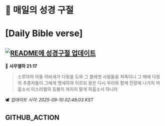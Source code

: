 # 🙏 매일의 성경 구절
# [Daily Bible verse]
## [![README에 성경구절 업데이트](https://github.com/DONGSUKA/first_test/actions/workflows/update-readme-bible.yml/badge.svg)](https://github.com/DONGSUKA/first_test/actions/workflows/update-readme-bible.yml)
<!-- START_BIBLE_VERSE -->
📖 **사무엘하 21:17**
> 스루야의 아들 아비새가 다윗을 도와 그 블레셋 사람들을 쳐죽이니 그 때에 다윗의 추종자들이 그에게 맹세하여 이르되 왕은 다시 우리와 함께 전장에 나가지 마옵소서 이스라엘의 등불이 꺼지지 말게 하옵소서 하니라

🕊️ _업데이트 시각: 2025-09-10 02:48:03 KST_
  <!-- END_BIBLE_VERSE -->
## GITHUB_ACTION
